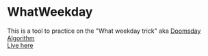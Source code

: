 # WhatWeekday
This is a tool to practice on the  "What weekday trick" aka [Doomsday Algorithm](https://www.youtube.com/watch?v=z2x3SSBVGJU&t=0s) <br>
[Live here](https://simon-bonnedahl.github.io/WhatWeekday/)
